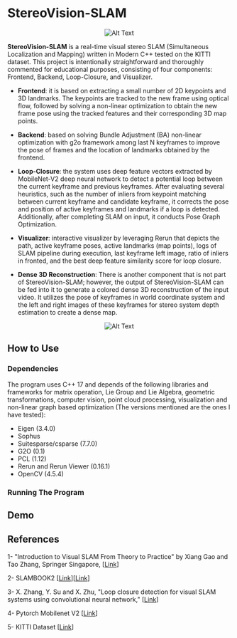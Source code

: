 # StereoVision-SLAM

<p align="center">
  <img src="readme-files/Demo-Stereo-Visual-SLAM-Long-ezgif.com-video-to-gif-converter.gif" alt="Alt Text">
</p>

<b>StereoVision-SLAM</b> is a real-time visual stereo SLAM (Simultaneous Localization and Mapping) written in Modern C++ tested on the KITTI dataset. This project is intentionally straightforward and thoroughly commented for educational purposes, consisting of four components: Frontend, Backend, Loop-Closure, and Visualizer.

- <b>Frontend</b>: it is based on extracting a small number of 2D keypoints and 3D landmarks. The keypoints are tracked to the new frame using optical flow, followed by solving a non-linear optimization to obtain the new frame pose using the tracked features and their corresponding 3D map points.

- <b>Backend</b>: based on solving Bundle Adjustment (BA) non-linear optimization with g2o framework among last N keyframes to improve the pose of frames and the location of landmarks obtained by the frontend.

- <b>Loop-Closure</b>: the system uses deep feature vectors extracted by MobileNet-V2 deep neural network to detect a potential loop between the current keyframe and previous keyframes. After evaluating several heuristics, such as the number of inliers from keypoint matching between current keyframe and candidate keyframe, it corrects the pose and position of active keyframes and landmarks if a loop is detected. Additionally, after completing SLAM on input, it conducts Pose Graph Optimization.

- <b>Visualizer</b>: interactive visualizer by leveraging Rerun that depicts the path, active keyframe poses, active landmarks (map points), logs of SLAM pipeline during execution, last keyframe left image, ratio of inliers in fronted, and the best deep feature similarity score for loop closure.

- <b>Dense 3D Reconstruction</b>: There is another component that is not part of StereoVision-SLAM; however, the output of StereoVision-SLAM can be fed into it to generate a colored dense 3D reconstruction of the input video. It utilizes the pose of keyframes in world coordinate system and the left and right images of these keyframes for stereo system depth estimation to create a dense map.

<p align="center">
  <img src="readme-files/Demo-Dense-3D-Reconstruction-ezgif.com-video-to-gif-converter.gif" alt="Alt Text">
</p>


## How to Use

### Dependencies
The program uses C++ 17 and depends of the following libraries and frameworks for matrix operation, Lie Group and Lie Algebra, geometric transformations, computer vision, point cloud processing, visualization and non-linear graph based optimization (The versions mentioned are the ones I have tested):

- Eigen (3.4.0)
- Sophus
- Suitesparse/csparse (7.7.0)
- G2O (0.1)
- PCL (1.12)
- Rerun and Rerun Viewer (0.16.1)
- OpenCV (4.5.4)

### Running The Program



## Demo



## References
1- "Introduction to Visual SLAM From Theory to Practice" by  Xiang Gao and Tao Zhang, Springer Singapore, [[Link](https://link.springer.com/book/10.1007/978-981-16-4939-4)]

2- SLAMBOOK2 [[Link](https://github.com/gaoxiang12/slambook2/tree/master)][[Link](https://github.com/gaoxiang12/slambook2/tree/master/ch13)]

3- X. Zhang, Y. Su and X. Zhu, "Loop closure detection for visual SLAM systems using convolutional neural network," [[Link](https://ieeexplore.ieee.org/document/8082072)]

4- Pytorch Mobilenet V2 [[Link](https://pytorch.org/hub/pytorch_vision_mobilenet_v2/)]

5- KITTI Dataset [[Link](https://www.cvlibs.net/datasets/kitti/eval_odometry.php)]
